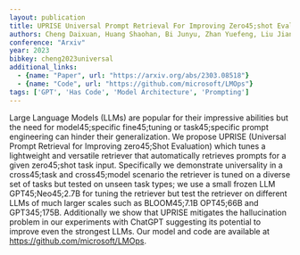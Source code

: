 ```yaml
---
layout: publication
title: UPRISE Universal Prompt Retrieval For Improving Zero45;shot Evaluation
authors: Cheng Daixuan, Huang Shaohan, Bi Junyu, Zhan Yuefeng, Liu Jianfeng, Wang Yujing, Sun Hao, Wei Furu, Deng Denvy, Zhang Qi
conference: "Arxiv"
year: 2023
bibkey: cheng2023universal
additional_links:
  - {name: "Paper", url: "https://arxiv.org/abs/2303.08518"}
  - {name: "Code", url: "https://github.com/microsoft/LMOps"}
tags: ['GPT', 'Has Code', 'Model Architecture', 'Prompting']
---
```

Large Language Models (LLMs) are popular for their impressive abilities but the need for model45;specific fine45;tuning or task45;specific prompt engineering can hinder their generalization. We propose UPRISE (Universal Prompt Retrieval for Improving zero45;Shot Evaluation) which tunes a lightweight and versatile retriever that automatically retrieves prompts for a given zero45;shot task input. Specifically we demonstrate universality in a cross45;task and cross45;model scenario the retriever is tuned on a diverse set of tasks but tested on unseen task types; we use a small frozen LLM GPT45;Neo45;2.7B for tuning the retriever but test the retriever on different LLMs of much larger scales such as BLOOM45;7.1B OPT45;66B and GPT345;175B. Additionally we show that UPRISE mitigates the hallucination problem in our experiments with ChatGPT suggesting its potential to improve even the strongest LLMs. Our model and code are available at https://github.com/microsoft/LMOps.
